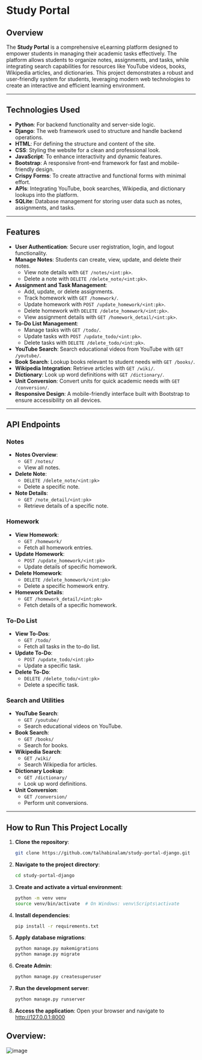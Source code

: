 # Study Portal

## Overview

The **Study Portal** is a comprehensive eLearning platform designed to empower students in managing their academic tasks effectively. The platform allows students to organize notes, assignments, and tasks, while integrating search capabilities for resources like YouTube videos, books, Wikipedia articles, and dictionaries. This project demonstrates a robust and user-friendly system for students, leveraging modern web technologies to create an interactive and efficient learning environment.

---

## Technologies Used

- **Python**: For backend functionality and server-side logic.
- **Django**: The web framework used to structure and handle backend operations.
- **HTML**: For defining the structure and content of the site.
- **CSS**: Styling the website for a clean and professional look.
- **JavaScript**: To enhance interactivity and dynamic features.
- **Bootstrap**: A responsive front-end framework for fast and mobile-friendly design.
- **Crispy Forms**: To create attractive and functional forms with minimal effort.
- **APIs**: Integrating YouTube, book searches, Wikipedia, and dictionary lookups into the platform.
- **SQLite**: Database management for storing user data such as notes, assignments, and tasks.

---

## Features

- **User Authentication**: Secure user registration, login, and logout functionality.
- **Manage Notes**: Students can create, view, update, and delete their notes.
  - View note details with `GET /notes/<int:pk>`.
  - Delete a note with `DELETE /delete_note/<int:pk>`.
- **Assignment and Task Management**: 
  - Add, update, or delete assignments.
  - Track homework with `GET /homework/`.
  - Update homework with `POST /update_homework/<int:pk>`.
  - Delete homework with `DELETE /delete_homework/<int:pk>`.
  - View assignment details with `GET /homework_detail/<int:pk>`.
- **To-Do List Management**:
  - Manage tasks with `GET /todo/`.
  - Update tasks with `POST /update_todo/<int:pk>`.
  - Delete tasks with `DELETE /delete_todo/<int:pk>`.
- **YouTube Search**: Search educational videos from YouTube with `GET /youtube/`.
- **Book Search**: Lookup books relevant to student needs with `GET /books/`.
- **Wikipedia Integration**: Retrieve articles with `GET /wiki/`.
- **Dictionary**: Look up word definitions with `GET /dictionary/`.
- **Unit Conversion**: Convert units for quick academic needs with `GET /conversion/`.
- **Responsive Design**: A mobile-friendly interface built with Bootstrap to ensure accessibility on all devices.

---

## API Endpoints

### Notes
- **Notes Overview**:
  - `GET /notes/`  
  - View all notes.
- **Delete Note**:
  - `DELETE /delete_note/<int:pk>`  
  - Delete a specific note.
- **Note Details**:
  - `GET /note_detail/<int:pk>`  
  - Retrieve details of a specific note.

### Homework
- **View Homework**:
  - `GET /homework/`  
  - Fetch all homework entries.
- **Update Homework**:
  - `POST /update_homework/<int:pk>`  
  - Update details of specific homework.
- **Delete Homework**:
  - `DELETE /delete_homework/<int:pk>`  
  - Delete a specific homework entry.
- **Homework Details**:
  - `GET /homework_detail/<int:pk>`  
  - Fetch details of a specific homework.

### To-Do List
- **View To-Dos**:
  - `GET /todo/`  
  - Fetch all tasks in the to-do list.
- **Update To-Do**:
  - `POST /update_todo/<int:pk>`  
  - Update a specific task.
- **Delete To-Do**:
  - `DELETE /delete_todo/<int:pk>`  
  - Delete a specific task.

### Search and Utilities
- **YouTube Search**:
  - `GET /youtube/`  
  - Search educational videos on YouTube.
- **Book Search**:
  - `GET /books/`  
  - Search for books.
- **Wikipedia Search**:
  - `GET /wiki/`  
  - Search Wikipedia for articles.
- **Dictionary Lookup**:
  - `GET /dictionary/`  
  - Look up word definitions.
- **Unit Conversion**:
  - `GET /conversion/`  
  - Perform unit conversions.

---

## How to Run This Project Locally

1. **Clone the repository**:
   ```bash
   git clone https://github.com/talhabinalam/study-portal-django.git
   ```
2. **Navigate to the project directory**:
   ```bash
   cd study-portal-django
   ```
3. **Create and activate a virtual environment**:
   ```bash
   python -m venv venv
   source venv/bin/activate  # On Windows: venv\Scripts\activate
   ```
4. **Install dependencies**:
   ```bash
   pip install -r requirements.txt
   ```
5. **Apply database migrations**:
   ```bash
   python manage.py makemigrations
   python manage.py migrate
   ```
6. **Create Admin**:
   ```bash
   python manage.py createsuperuser
   ```
7. **Run the development server**:
   ```bash
   python manage.py runserver
   ```
7. **Access the application**: Open your browser and navigate to http://127.0.0.1:8000

## Overview:
![image](https://github.com/user-attachments/assets/d65b4b8c-eada-41fc-8799-5ad286a61383)

